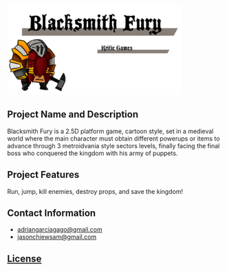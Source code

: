 ![alt text](WikiResources/Banner2.png)

## Project Name and Description
Blacksmith Fury is a 2.5D platform game, cartoon style, set in a medieval world where the main character must obtain different powerups or items to advance through 3 metroidvania style sectors levels, finally facing the final boss who conquered the kingdom with his army of puppets.
## Project Features
Run, jump, kill enemies, destroy props, and save the kingdom!
## Contact Information

- adriangarciagago@gmail.com
- jasonchiewsam@gmail.com

## [License](https://github.com/Kenjor97/KriticGamesProject/blob/master/LICENSE)
